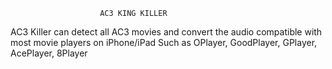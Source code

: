                         AC3 KING KILLER
AC3 Killer can detect all AC3 movies and convert the audio 
compatible with most movie players on iPhone/iPad
Such as OPlayer, GoodPlayer, GPlayer, AcePlayer, 8Player
